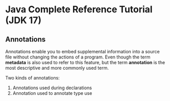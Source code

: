 # Java Complete Reference Tutorial (JDK 17)
## Annotations
Annotations enable you to embed supplemental information into a source file without changing the actions of a program. 
Even though the term **metadata** is also used to refer to this feature, but the term **annotation** is the most descriptive and more commonly used term.

Two kinds of annotations:
1. Annotations used during declarations
2. Annotation used to annotate type use
